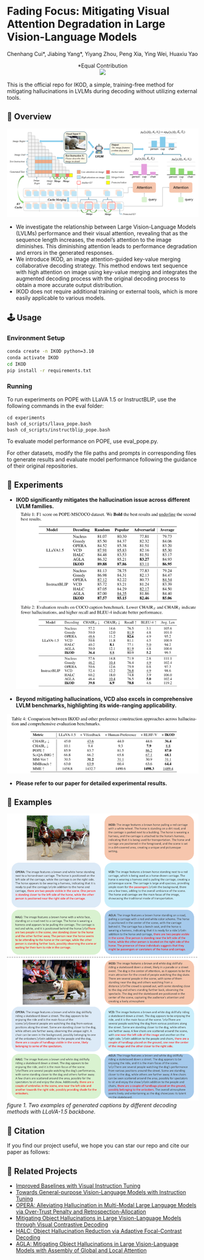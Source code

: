 # Fading Focus: Mitigating Visual Attention Degradation in Large Vision-Language Models
Chenhang Cui*, Jiabing Yang*, Yiyang Zhou, Peng Xia, Ying Wei, Huaxiu Yao

<div align="center">
*Equal Contribution
</div>

<div align="center">
    <a href='LICENCE'><img src='https://img.shields.io/badge/License-Apache 2.0-g.svg'></a>
    <!-- <a href='https://arxiv.org/abs/2311.16922'><img src='https://img.shields.io/badge/Paper-PDF-red'></a> -->
</div>


This is the official repo for IKOD, a simple, training-free method for mitigating hallucinations in LVLMs during decoding without utilizing external tools.

<!-- ## 🔥 Update
* [2024-04-05]: ⭐️⭐️⭐️ VCD is selected as Poster Highlight in CVPR 2024! (Top 11.9% in accepted papers)
* [2023-11-29]: ⭐️ Paper of VCD online. Check out [this link](https://arxiv.org/abs/2311.16922) for details.
* [2023-11-28]: 🚀 Codes released. -->

## 🎯 Overview
![VCD](figs/pipeline.png)
- We investigate the relationship between Large Vision-Language Models (LVLMs) performance and their visual attention, revealing that as the sequence length increases, the model’s attention to the image diminishes. This diminishing attention leads to performance degradation and errors in the generated responses. 
- We introduce IKOD, an image attention-guided key-value merging collaborative decoding strategy. This method endows text sequence with high attention on image using key-value merging and integrates the augmented decoding process with the original decoding process to obtain a more accurate output distribution.
- IKOD does not require additional training or external tools, which is more easily applicable to various models.


## 🕹️ Usage
### Environment Setup
```bash
conda create -n IKOD python=3.10
conda activate IKOD
cd IKOD
pip install -r requirements.txt
```

### Running

To run experiments on POPE with LLaVA 1.5 or InstructBLIP, use the following commands in the eval folder:
```
cd experiments
bash cd_scripts/llava_pope.bash
bash cd_scripts/instructblip_pope.bash
```
To evaluate model performance on POPE, use eval_pope.py.

For other datasets, modify the file paths and prompts in corresponding files to generate results and evaluate model performance following the guidance of their original repositories.

## 🏅 Experiments
- **IKOD significantly mitigates the hallucination issue across different LVLM families.**
![exp1](figs/1.png)

- **Beyond mitigating hallucinations, VCD also excels in comprehensive LVLM benchmarks, highlighting its wide-ranging applicability.**

![exp1](figs/2.png)


- **Please refer to our paper for detailed experimental results.**



## 📌 Examples
![Case1](figs/llava_case_study.png)
*figure 1. Two examples of generated captions by different decoding methods with LLaVA-1.5 backbone.*



## 📑 Citation
If you find our project useful, we hope you can star our repo and cite our paper as follows:
<!-- ```
@article{damonlpsg2023vcd,
  author = {Sicong Leng, Hang Zhang, Guanzheng Chen, Xin Li, Shijian Lu, Chunyan Miao, Lidong Bing},
  title = {Mitigating Object Hallucinations in Large Vision-Language Models through Visual Contrastive Decoding},
  year = 2023,
  journal = {arXiv preprint arXiv:2311.16922},
  url = {https://arxiv.org/abs/2311.16922}
}
``` -->

## 📝 Related Projects
- [Improved Baselines with Visual Instruction Tuning](https://github.com/haotian-liu/LLaVA)
- [Towards General-purpose Vision-Language Models with Instruction Tuning](https://github.com/salesforce/LAVIS/tree/main/projects/instructblip)
- [OPERA: Alleviating Hallucination in Multi-Modal Large Language Models via Over-Trust Penalty and Retrospection-Allocation](https://github.com/shikiw/OPERA)
- [Mitigating Object Hallucinations in Large Vision-Language Models through Visual Contrastive Decoding](https://github.com/DAMO-NLP-SG/VCD) 
- [HALC: Object Hallucination Reduction via Adaptive Focal-Contrast Decoding](https://github.com/BillChan226/HALC)
- [AGLA: Mitigating Object Hallucinations in Large Vision-Language Models with Assembly of Global and Local Attention](https://github.com/Lackel/AGLA/)
